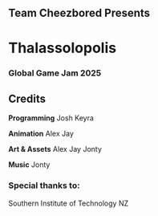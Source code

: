 ## Team Cheezbored Presents

# Thalassolopolis
### Global Game Jam 2025

## Credits
**Programming**
Josh
Keyra

**Animation**
Alex
Jay

**Art & Assets**
Alex
Jay
Jonty

**Music**
Jonty

### Special thanks to:

Southern Institute of Technology NZ
